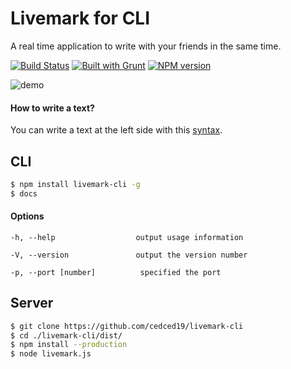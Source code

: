 # Livemark for CLI

A real time application to write with your friends in the same time.

[![Build Status](https://travis-ci.org/cedced19/livemark-cli.svg?branch=master)](https://travis-ci.org/cedced19/livemark-cli)
[![Built with Grunt](https://cdn.gruntjs.com/builtwith.png)](http://gruntjs.com/)
[![NPM version](https://badge.fury.io/js/livemark-cli.svg)](http://badge.fury.io/js/livemark-cli)

![demo](https://raw.githubusercontent.com/cedced19/livemark-cli/master/demo.png)

#### How to write a text?
You can write a text at the left side with this [syntax](//github.com/cedced19/livemark-cli/wiki).

## CLI
```bash
$ npm install livemark-cli -g
$ docs
```

#### Options

```
-h, --help                  output usage information

-V, --version               output the version number

-p, --port [number]          specified the port
```

## Server

```bash
$ git clone https://github.com/cedced19/livemark-cli
$ cd ./livemark-cli/dist/
$ npm install --production
$ node livemark.js
```
